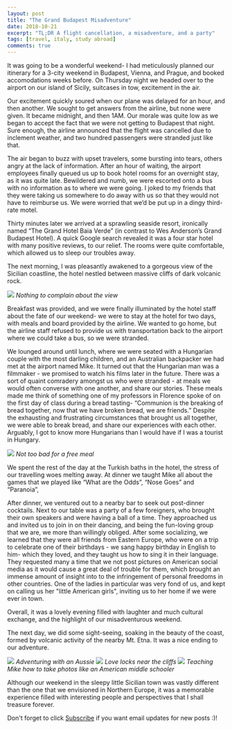```yaml
---
layout: post
title: "The Grand Budapest Misadventure"
date: 2018-10-21
excerpt: "TL;DR A flight cancellation, a misadventure, and a party"
tags: [travel, italy, study abroad]
comments: true
---
```


It was going to be a wonderful weekend- I had meticulously planned our itinerary for a 3-city weekend in Budapest, Vienna, and Prague, and booked accomodations weeks before. On Thursday night we headed over to the airport on our island of Sicily, suitcases in tow, excitement in the air.

Our excitement quickly soured when our plane was delayed for an hour, and then another. We sought to get answers from the airline, but none were given. It became midnight, and then 1AM. Our morale was quite low as we began to accept the fact that we were not getting to Budapest that night. Sure enough, the airline announced that the flight was cancelled due to inclement weather, and two hundred passengers were stranded just like that.

The air began to buzz with upset travelers, some bursting into tears, others angry at the lack of information. After an hour of waiting, the airport employees finally queued us up to book hotel rooms for an overnight stay, as it was quite late. Bewildered and numb, we were escorted onto a bus with no information as to where we were going. I joked to my friends that they were taking us somewhere to do away with us so that they would not have to reimburse us. We were worried that we’d be put up in a dingy third-rate motel.

Thirty minutes later we arrived at a sprawling seaside resort, ironically named “The Grand Hotel Baia Verde” (in contrast to Wes Anderson’s Grand Budapest Hotel). A quick Google search revealed it was a four star hotel with many positive reviews, to our relief. The rooms were quite comfortable, which allowed us to sleep our troubles away.

The next morning, I was pleasantly awakened to a gorgeous view of the Sicilian coastline, the hotel nestled between massive cliffs of dark volcanic rock. 


<img src="/assets/img/Misadventure/landscape.jpg">
<i>Nothing to complain about the view</i>

Breakfast was provided, and we were finally illuminated by the hotel staff about the fate of our weekend- we were to stay at the hotel for two days, with meals and board provided by the airline. We wanted to go home, but the airline staff refused to provide us with transportation back to the airport where we could take a bus, so we were stranded. 


We lounged around until lunch, where we were seated with a Hungarian couple with the most darling children, and an Australian backpacker we had met at the airport named Mike. It turned out that the Hungarian man was a filmmaker - we promised to watch his films later in the future. There was a sort of quaint comradery amongst us who were stranded - at meals we would often converse with one another, and share our stories. These meals made me think of something one of my professors in Florence spoke of on the first day of class during a bread tasting- “Communion is the breaking of bread together, now that we have broken bread, we are friends.” Despite the exhausting and frustrating circumstances that brought us all together, we were able to break bread, and share our experiences with each other. Arguably, I got to know more Hungarians than I would have if I was a tourist in Hungary. 

<img src="/assets/img/Misadventure/food1.JPG">
<i> Not too bad for a free meal </i>


We spent the rest of the day at the Turkish baths in the hotel, the stress of our travelling woes melting away.
At dinner we taught Mike all about the games that we played like “What are the Odds”, “Nose Goes” and “Paranoia”, 

After dinner, we ventured out to a nearby bar to seek out post-dinner cocktails. Next to our table was a party of a few foreigners, who brought their own speakers and were having a ball of a time. They approached us and invited us to join in on their dancing, and being the fun-loving group that we are, we more than willingly obliged. After some socializing, we learned that they were all friends from Eastern Europe, who were on a trip to celebrate one of their birthdays - we sang happy birthday in English to him- which they loved, and they taught us how to sing it in their language. They requested many a time that we not post pictures on American social media as it would cause a great deal of trouble for them, which brought an immense amount of insight into to the infringement of personal freedoms in other countries. One of the ladies in particular was very fond of us, and kept on calling us her "little American girls", inviting us to her home if we were ever in town.

Overall, it was a lovely evening filled with laughter and much cultural exchange, and the highlight of our misadventurous weekend. 

The next day, we did some sight-seeing, soaking in the beauty of the coast, formed by volcanic activity of the nearby Mt. Etna. It was a nice ending to our adventure. 

<img src="/assets/img/Misadventure/group.JPG">
<i>Adventuring with an Aussie</i>

<img src="/assets/img/Misadventure/locks.jpg">
<i>Love locks near the cliffs</i>

<img src="/assets/img/Misadventure/Feet.jpg">
<i>Teaching Mike how to take photos like an American middle schooler </i>



Although our weekend in the sleepy little Sicilian town was vastly different than the one that we envisioned in Northern Europe, it was a memorable experience filled with interesting people and perspectives that I shall treasure forever. 


Don't forget to click [Subscribe](https://wanderso.me) if you want email updates for new posts :)! 


